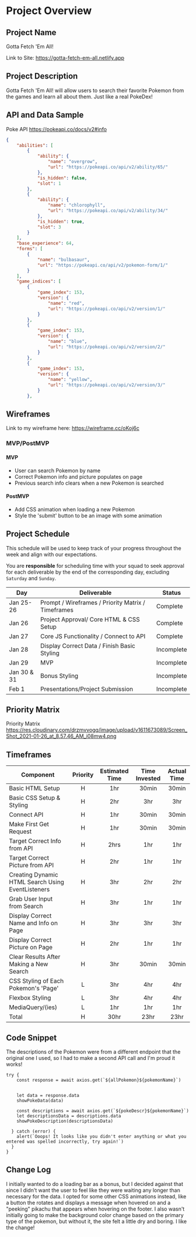# Project Overview

## Project Name
Gotta Fetch 'Em All!

Link to Site: https://gotta-fetch-em-all.netlify.app

## Project Description
Gotta Fetch 'Em All! will allow users to search their favorite Pokemon from the games and learn all about them. Just like a real PokeDex!

## API and Data Sample

Poke API https://pokeapi.co/docs/v2#info

```json
{
    "abilities": [
        {
            "ability": {
                "name": "overgrow",
                "url": "https://pokeapi.co/api/v2/ability/65/"
            },
            "is_hidden": false,
            "slot": 1
        },
        {
            "ability": {
                "name": "chlorophyll",
                "url": "https://pokeapi.co/api/v2/ability/34/"
            },
            "is_hidden": true,
            "slot": 3
        }
    ],
    "base_experience": 64,
    "forms": [
        {
            "name": "bulbasaur",
            "url": "https://pokeapi.co/api/v2/pokemon-form/1/"
        }
    ],
    "game_indices": [
        {
            "game_index": 153,
            "version": {
                "name": "red",
                "url": "https://pokeapi.co/api/v2/version/1/"
            }
        },
        {
            "game_index": 153,
            "version": {
                "name": "blue",
                "url": "https://pokeapi.co/api/v2/version/2/"
            }
        },
        {
            "game_index": 153,
            "version": {
                "name": "yellow",
                "url": "https://pokeapi.co/api/v2/version/3/"
            }
        },
```

## Wireframes

Link to my wireframe here: https://wireframe.cc/oKoj6c

### MVP/PostMVP

#### MVP 

- User can search Pokemon by name
- Correct Pokemon info and picture populates on page
- Previous search info clears when a new Pokemon is searched

#### PostMVP  

- Add CSS animation when loading a new Pokemon
- Style the 'submit' button to be an image with some animation

## Project Schedule

This schedule will be used to keep track of your progress throughout the week and align with our expectations.  

You are **responsible** for scheduling time with your squad to seek approval for each deliverable by the end of the corresponding day, excluding `Saturday` and `Sunday`.

|  Day | Deliverable | Status
|---|---| ---|
|Jan 25-26| Prompt / Wireframes / Priority Matrix / Timeframes | Complete
|Jan 26| Project Approval/ Core HTML & CSS Setup | Complete
|Jan 27| Core JS Functionality / Connect to API  | Complete
|Jan 28| Display Correct Data / Finish Basic Styling | Incomplete
|Jan 29| MVP | Incomplete
|Jan 30 & 31| Bonus Styling | Incomplete
|Feb 1| Presentations/Project Submission | Incomplete

## Priority Matrix

Priority Matrix https://res.cloudinary.com/drzmvvogq/image/upload/v1611673089/Screen_Shot_2021-01-26_at_8.57.46_AM_i08mw4.png

## Timeframes


| Component | Priority | Estimated Time | Time Invested | Actual Time |
| --- | :---: |  :---: | :---: | :---: |
| Basic HTML Setup | H | 1hr| 30min | 30min |
| Basic CSS Setup & Styling | H | 2hr| 3hr| 3hr |
| Connect API| H | 1hr| 30min | 30min |
| Make First Get Request| H | 1hr| 30min | 30min |
| Target Correct Info from API | H | 2hrs| 1hr | 1hr |
| Target Correct Picture from API | H | 2hr| 1hr | 1hr|
| Creating Dynamic HTML Search Using EventListeners  | H | 3hr| 2hr| 2hr |
| Grab User Input from Search | H | 3hr| 1hr | 1hr |
| Display Correct Name and Info on Page| H | 3hr| 3hr | 3hr |
| Display Correct Picture on Page| H | 2hr| 1hr | 1hr |
| Clear Results After Making a New Search | H | 3hr| 30min | 30min |
| CSS Styling of Each Pokemon's 'Page' | L | 3hr| 4hr | 4hr |
| Flexbox Styling | L | 3hr| 4hr | 4hr |
| MediaQuery/(ies) | L | 1hr| 1hr | 1hr |
| Total | H | 30hr| 23hr | 23hr |

## Code Snippet

The descriptions of the Pokemon were from a different endpoint that the original one I used, so I had to make a second API call and I'm proud it works! 

```
try {
    const response = await axios.get(`${allPokemon}${pokemonName}`)
    

    let data = response.data
    showPokeData(data)

    const descriptions = await axios.get(`${pokeDescr}${pokemonName}`)
    let descriptionsData = descriptions.data
    showPokeDescription(descriptionsData)

  } catch (error) {
    alert(`Ooops! It looks like you didn't enter anything or what you entered was spelled incorrectly, try again!`)
  }
}
```

## Change Log 
I initially wanted to do a loading bar as a bonus, but I decided against that since I didn't want the user to feel like they were waiting any longer than necessary for the data. I opted for some other CSS animations instead, like a button the rotates and displays a message when hovered on and a "peeking" pikachu that appears when hovering on the footer. I also wasn't initially going to make the background color change based on the primary type of the pokemon, but without it, the site felt a little dry and boring. I like the change!   
